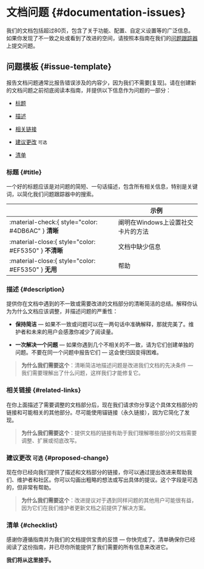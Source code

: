 # 文档问题 {#documentation-issues}

我们的文档包括超过80页，包含了关于功能、配置、自定义设置等的广泛信息。如果你发现了不一致之处或看到了改进的空间，请按照本指南在我们的[问题跟踪器][issue tracker]上提交问题。

  [issue tracker]: https://github.com/squidfunk/mkdocs-material/issues

## 问题模板 {#issue-template}

报告文档问题通常比报告错误涉及的内容少，因为我们不需要[复现]。请在创建新的文档问题之前彻底阅读本指南，并提供以下信息作为问题的一部分：

- [标题][Title]
- [描述][Description]
- [相关链接][Related links]
- [建议更改][Proposed change] <small>可选</small>
- [清单][Checklist]

  [reproduction]: ../guides/creating-a-reproduction.md
  [Title]: #title
  [Description]: #description
  [Related links]: #related-links
  [Proposed change]: #proposed-change
  [Checklist]: #checklist

### 标题 {#title}

一个好的标题应该是对问题的简短、一句话描述，包含所有相关信息，特别是关键词，以简化我们问题跟踪器中的搜索。

| <!-- --> | 示例  |
| -------- | -------- |
| :material-check:{ style="color: #4DB6AC" } __清晰__ | 阐明在Windows上设置社交卡片的方法
| :material-close:{ style="color: #EF5350" } __不清晰__ | 文档中缺少信息
| :material-close:{ style="color: #EF5350" } __无用__ | 帮助

### 描述 {#description}

提供你在文档中遇到的不一致或需要改进的文档部分的清晰简洁的总结。解释你认为为什么文档应该调整，并描述问题的严重性：

-   __保持简洁__ — 如果不一致或问题可以在一两句话中准确解释，那就完美了。维护者和未来的用户会感激你减少了阅读量。

-   __一次解决一个问题__ — 如果你遇到几个不相关的不一致，请为它们创建单独的问题。不要在同一个问题中报告它们 — 这会使归因变得困难。

> __为什么我们需要这个__：清晰简洁地描述问题是改进我们文档的先决条件 — 我们需要理解出了什么问题，这样我们才能修复它。

### 相关链接 {#related-links}

在你上面描述了需要调整的文档部分后，现在我们请求你分享这个具体文档部分的链接和可能相关的其他部分。尽可能使用锚链接（永久链接），因为它简化了发现。

> __为什么我们需要这个__：提供文档的链接有助于我们理解哪些部分的文档需要调整、扩展或彻底改写。

### 建议更改 <small>可选</small> {#proposed-change}

现在你已经向我们提供了描述和文档部分的链接，你可以通过提出改进来帮助我们、维护者和社区。你可以勾画出粗略的想法或写出具体的提议。这个字段是可选的，但非常有帮助。

> __为什么我们需要这个__：改进提议对于遇到同样问题的其他用户可能很有益，因为它们在我们维护者更新文档之前提供了解决方案。

### 清单 {#checklist}

感谢你遵循指南并为我们的文档提供宝贵的反馈 — 你快完成了。清单确保你已经阅读了这份指南，并已尽你所能提供了我们需要的所有信息来改进它。

__我们将从这里接手。__
